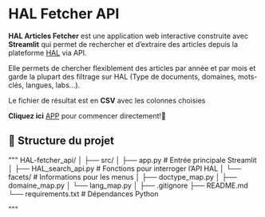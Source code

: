 # HAL Fetcher API

**HAL Articles Fetcher** est une application web interactive construite avec **Streamlit** qui permet de rechercher et d’extraire des articles depuis la plateforme [HAL](https://hal.science/) via API.

Elle permets de chercher flexiblement des articles par année et par mois et garde la plupart des filtrage sur HAL (Type de documents, domaines, mots-clés, langues, labs...).

Le fichier de résultat est en **CSV** avec les colonnes choisies  

**Cliquez ici** [APP](https://hal-articles-fetcher.streamlit.app/) pour commencer directement!🚀




## 📂 Structure du projet
"""
HAL-fetcher_api/
│
├── src/
│ ├── app.py               # Entrée principale Streamlit
│ ├── HAL_search_api.py    # Fonctions pour interroger l’API HAL
│ └── facets/              # Informations pour les menus
│ ├── doctype_map.py
│ ├── domaine_map.py
│ └── lang_map.py
│
├── .gitignore
├── README.md
└── requirements.txt # Dépendances Python

"""
